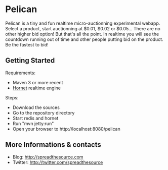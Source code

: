 # Pelican

Pelican is a tiny and fun realtime micro-auctionning experimental webapp. 
Select a product, start auctionning at $0.01, $0.02 or $0.05... There are no other higher bid option! But that's all the point.
In realtime you will see the countdown running out of time and other people putting bid on the product. Be the fastest to bid!

## Getting Started

Requirements:

* Maven 3 or more recent
* [Hornet](https://github.com/nectify/hornet) realtime engine

Steps:

* Download the sources
* Go to the repository directory
* Start redis and hornet
* Run "mvn jetty:run"
* Open your browser to http://localhost:8080/pelican

## More Informations & contacts

* Blog: http://spreadthesource.com
* Twitter: http://twitter.com/spreadthesource